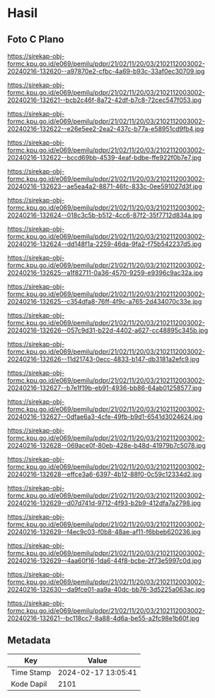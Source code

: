 # Hasil

## Foto C Plano

https://sirekap-obj-formc.kpu.go.id/e069/pemilu/pdpr/21/02/11/20/03/2102112003002-20240216-132620--a97870e2-cfbc-4a69-b93c-33af0ec30709.jpg

https://sirekap-obj-formc.kpu.go.id/e069/pemilu/pdpr/21/02/11/20/03/2102112003002-20240216-132621--bcb2c46f-8a72-42df-b7c8-72cec547f053.jpg

https://sirekap-obj-formc.kpu.go.id/e069/pemilu/pdpr/21/02/11/20/03/2102112003002-20240216-132622--e26e5ee2-2ea2-437c-b77a-e58951cd9fb4.jpg

https://sirekap-obj-formc.kpu.go.id/e069/pemilu/pdpr/21/02/11/20/03/2102112003002-20240216-132622--bccd69bb-4539-4eaf-bdbe-ffe922f0b7e7.jpg

https://sirekap-obj-formc.kpu.go.id/e069/pemilu/pdpr/21/02/11/20/03/2102112003002-20240216-132623--ae5ea4a2-8871-46fc-833c-0ee591027d3f.jpg

https://sirekap-obj-formc.kpu.go.id/e069/pemilu/pdpr/21/02/11/20/03/2102112003002-20240216-132624--018c3c5b-b512-4cc6-87f2-35f7712d834a.jpg

https://sirekap-obj-formc.kpu.go.id/e069/pemilu/pdpr/21/02/11/20/03/2102112003002-20240216-132624--dd148f1a-2259-46da-9fa2-f75b542237d5.jpg

https://sirekap-obj-formc.kpu.go.id/e069/pemilu/pdpr/21/02/11/20/03/2102112003002-20240216-132625--a1f82711-0a36-4570-9259-e9396c9ac32a.jpg

https://sirekap-obj-formc.kpu.go.id/e069/pemilu/pdpr/21/02/11/20/03/2102112003002-20240216-132625--c354dfa8-76ff-4f9c-a765-2d434070c33e.jpg

https://sirekap-obj-formc.kpu.go.id/e069/pemilu/pdpr/21/02/11/20/03/2102112003002-20240216-132626--057c9d31-b22d-4402-a627-cc48895c345b.jpg

https://sirekap-obj-formc.kpu.go.id/e069/pemilu/pdpr/21/02/11/20/03/2102112003002-20240216-132626--11d21743-0ecc-4833-b147-db3181a2efc9.jpg

https://sirekap-obj-formc.kpu.go.id/e069/pemilu/pdpr/21/02/11/20/03/2102112003002-20240216-132627--b7e1f19b-eb91-4936-bb86-64ab01258577.jpg

https://sirekap-obj-formc.kpu.go.id/e069/pemilu/pdpr/21/02/11/20/03/2102112003002-20240216-132627--0dfae6a3-4cfe-49fb-b9d1-6541d3024624.jpg

https://sirekap-obj-formc.kpu.go.id/e069/pemilu/pdpr/21/02/11/20/03/2102112003002-20240216-132628--069ace0f-80eb-428e-b48d-41979b7c5078.jpg

https://sirekap-obj-formc.kpu.go.id/e069/pemilu/pdpr/21/02/11/20/03/2102112003002-20240216-132628--effce3a6-6397-4b12-88f0-0c59c12334d2.jpg

https://sirekap-obj-formc.kpu.go.id/e069/pemilu/pdpr/21/02/11/20/03/2102112003002-20240216-132629--d07d741d-9712-4f93-b2b9-412dfa7a2798.jpg

https://sirekap-obj-formc.kpu.go.id/e069/pemilu/pdpr/21/02/11/20/03/2102112003002-20240216-132629--f4ec9c03-f0b8-48ae-af11-f6bbeb620236.jpg

https://sirekap-obj-formc.kpu.go.id/e069/pemilu/pdpr/21/02/11/20/03/2102112003002-20240216-132629--4aa60f16-1da6-44f8-bcbe-2f73e5997c0d.jpg

https://sirekap-obj-formc.kpu.go.id/e069/pemilu/pdpr/21/02/11/20/03/2102112003002-20240216-132630--da9fce01-aa9a-40dc-bb76-3d5225a063ac.jpg

https://sirekap-obj-formc.kpu.go.id/e069/pemilu/pdpr/21/02/11/20/03/2102112003002-20240216-132621--bc118cc7-8a88-4d6a-be55-a2fc98e1b60f.jpg


## Metadata

| Key        | Value               |
| ---------- | ------------------- |
| Time Stamp | 2024-02-17 13:05:41 |
| Kode Dapil | 2101                |



